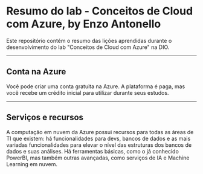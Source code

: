 # Resumo do lab - Conceitos de Cloud com Azure, by Enzo Antonello

Este repositório contém o resumo das lições aprendidas durante o desenvolvimento do lab "Conceitos de Cloud com Azure" na DIO.

---
## Conta na Azure
Você pode criar uma conta gratuita na Azure. A plataforma é paga, mas você recebe um crédito inicial para utilizar durante seus estudos.

---
## Serviços e recursos
A computação em nuvem da Azure possui recursos para todas as áreas de TI que existem: há funcionalidades para devs, bancos de dados e as mais variadas funcionalidades para elevar o nível das estruturas dos bancos de dados e suas análises. Há ferramentas básicas, como o já conhecido PowerBI, mas também outras avançadas, como serviços de IA e Machine Learning em nuvem.

